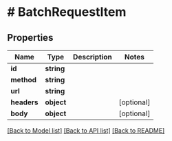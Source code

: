 # # BatchRequestItem

## Properties

Name | Type | Description | Notes
------------ | ------------- | ------------- | -------------
**id** | **string** |  |
**method** | **string** |  |
**url** | **string** |  |
**headers** | **object** |  | [optional]
**body** | **object** |  | [optional]

[[Back to Model list]](../../README.md#models) [[Back to API list]](../../README.md#endpoints) [[Back to README]](../../README.md)
